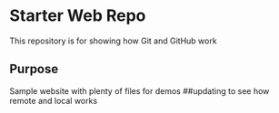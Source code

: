 # Starter Web Repo

This repository is for showing how Git and GitHub work

## Purpose

Sample website with plenty of files for demos
##updating to see how remote and local works
